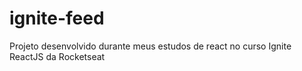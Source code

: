 # ignite-feed
Projeto desenvolvido durante meus estudos de react no curso Ignite ReactJS da Rocketseat
